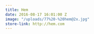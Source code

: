 ```yaml
---
title: Hem
date: 2016-08-17 16:01:00 Z
image: "/uploads/77%20-%20hem@2x.jpg"
store-link: http://hem.com
---
```



